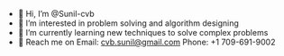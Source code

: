 - 👋 Hi, I’m @Sunil-cvb
- 👀 I’m interested in problem solving and algorithm designing
- 🌱 I’m currently learning new techniques to solve complex problems 
- 💞️ Reach me on Email: cvb.sunil@gmail.com
                 Phone: +1 709-691-9002
